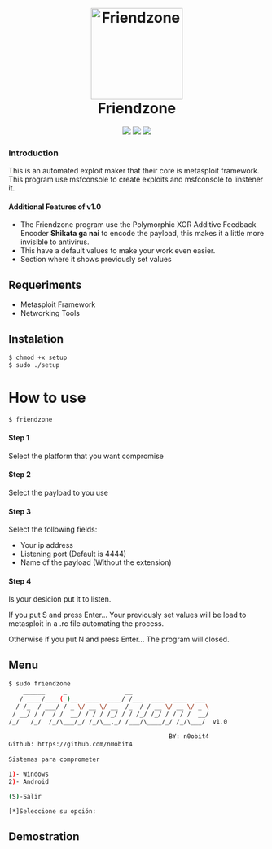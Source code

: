 <h1 align="center">
  <br>
  <a href="https://github.com/n0obit4/Friendzone"><img src="https://raw.githubusercontent.com/n0obit4/Friendzone/master/Resources/Logo.png" alt="Friendzone" border="0" width="180"></a>
  <br>
  Friendzone
  <br>
</h1>

<p align="center">
  <img src="https://img.shields.io/badge/Release-v1.0-blue.svg">
  <img src="https://img.shields.io/badge/Licence-GPL3-brightgreen.svg">
  <img src="https://img.shields.io/badge/God-Not%20found-red.svg">
</p>


<h3>Introduction</h3>

This is an automated exploit maker that their core is metasploit framework. This program use msfconsole to create exploits and msfconsole to linstener it.

#### Additional Features of v1.0

  - The Friendzone program use the Polymorphic XOR Additive Feedback Encoder **Shikata ga nai** to encode the payload, this makes it a little more invisible to antivirus.
  - This have a default values to make your work even easier.
  - Section where it shows previously set values

## Requeriments

  - Metasploit Framework
  - Networking Tools

## Instalation

```bash
$ chmod +x setup
$ sudo ./setup
```
# How to use

```bash
$ friendzone
```
#### Step 1
Select the platform that you want compromise

#### Step 2
Select the payload to you use

#### Step 3
Select the following fields:
  - Your ip address
  - Listening port (Default is 4444)
  - Name of the payload (Without the extension)

#### Step 4
Is your desicion put it to listen.

If you put S and press Enter... Your previously set values will be load to metasploit in a .rc file automating the process.

Otherwise if you put N and press Enter... The program will closed.

## Menu

```bash
$ sudo friendzone                                        
    ______     _                __                       
   / ____/____(_)__  ____  ____/ /___  ____  ____  ___   
  / /_  / ___/ / _ \/ __ \/ __  /_  / / __ \/ __ \/ _ \  
 / __/ / /  / /  __/ / / / /_/ / / /_/ /_/ / / / /  __/  
/_/   /_/  /_/\___/_/ /_/\__,_/ /___/\____/_/ /_/\___/  v1.0  
                                                         
                                            BY: n0obit4   
Github: https://github.com/n0obit4 
                  
Sistemas para comprometer

1)- Windows
2)- Android

(S)-Salir

[*]Seleccione su opción: 

```

## Demostration


